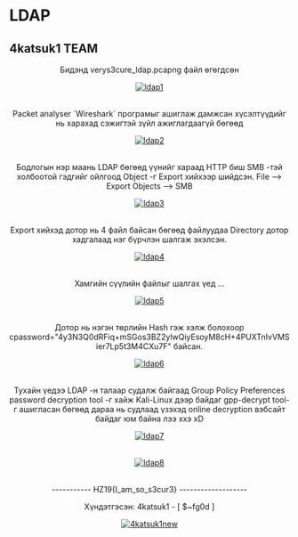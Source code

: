 # LDAP
## 4katsuk1 TEAM

<p align="center">
Бидэнд verys3cure_ldap.pcapng файл өгөгдсөн  
</p>

<p align="center">
<a href="https://imgbb.com/"><img src="https://i.ibb.co/wN03Fqy/ldap1.png" alt="ldap1" border="0"></a><br /><a target='_blank' href='https://imgbb.com/'></a><br />
</p>

<p align="center">
Packet analyser `Wireshark` програмыг ашиглаж дамжсан хүсэлтүүдийг нь харахад сэжигтэй зүйл ажиглагдаагүй бөгөөд 
</p>

<p align="center">
<a href="https://ibb.co/4J6Dgfn"><img src="https://i.ibb.co/ZNnw1Jp/ldap2.png" alt="ldap2" border="0"></a><br /><a target='_blank' href='https://imgbb.com/'></a><br />
</p>

<p align="center">
Бодлогын нэр маань LDAP бөгөөд үүнийг хараад HTTP биш SMB -тэй холбоотой гэдгийг ойлгоод Object -г Export хийхээр шийдсэн. File --> Export Objects --> SMB
</p>

<p align="center">
<a href="https://ibb.co/ByPLn1c"><img src="https://i.ibb.co/6HZYXdr/ldap3.png" alt="ldap3" border="0"></a><br /><a target='_blank' href='https://imgbb.com/'></a><br />
</p>

<p align="center">
Export хийхэд дотор нь 4 файл байсан бөгөөд файлуудаа Directory дотор хадгалаад нэг бүрчлэн шалгаж эхэлсэн.
</p>

<p align="center">
<a href="https://imgbb.com/"><img src="https://i.ibb.co/qpG7KJm/ldap4.png" alt="ldap4" border="0"></a><br /><a target='_blank' href='https://imgbb.com/'></a><br />
</p>

<p align="center">
Хамгийн сүүлийн файлыг шалгах үед ...
</p>

<p align="center">
<a href="https://ibb.co/VLS7NVY"><img src="https://i.ibb.co/Rg0xS2T/ldap5.png" alt="ldap5" border="0"></a><br /><a target='_blank' href='https://imgbb.com/'></a><br />
</p>

<p align="center">
Дотор нь нэгэн төрлийн Hash гэж хэлж болохоор cpassword="4y3N3Q0dRFiq+mSGos3BZ2ylwQiyEsoyM8cH+4PUXTnIvVMSier7Lp5t3M4CXu7F" байсан.
</p>

<p align="center">
<a href="https://ibb.co/xHHkh3b"><img src="https://i.ibb.co/C22cBWy/ldap6.png" alt="ldap6" border="0"></a><br /><a target='_blank' href='https://imgbb.com/'></a><br />
</p>

<p align="center">
Тухайн үедээ LDAP -н талаар судалж байгаад Group Policy Preferences password decryption tool -г хайж Kali-Linux дээр байдаг gpp-decrypt tool-г ашигласан бөгөөд дараа нь судлаад үзэхэд online decryption вэбсайт байдаг юм байна лээ ххэ xD
</p>

<p align="center">
<a href="https://ibb.co/FY9H6V6"><img src="https://i.ibb.co/M1bBn6n/ldap7.png" alt="ldap7" border="0"></a><br /><a target='_blank' href='https://imgbb.com/'></a><br />
</p>


<p align="center">
<a href="https://ibb.co/wS7QcjW"><img src="https://i.ibb.co/gSdW4hT/ldap8.png" alt="ldap8" border="0"></a><br /><a target='_blank' href='https://imgbb.com/'></a><br />
</p>

<p align="center">
----------- HZ19{I_am_so_s3cur3} -------------------
</p>

<p align="center">
Хүндэтгэсэн: 4katsuk1 - [ $~fg0d ]
</p>

<p align="center">
<a href="https://ibb.co/vz48Y6s"><img src="https://i.ibb.co/7ytF4dg/4katsuk1new.jpg" alt="4katsuk1new" border="0"></a><br /><a target='_blank' href='https://imgbb.com/'></a><br />
</p>
